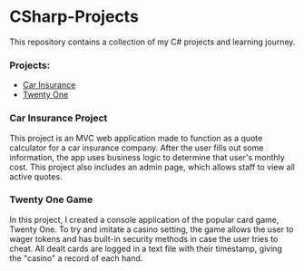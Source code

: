 # CSharp-Projects

This repository contains a collection of my C# projects and learning journey.

<h3>Projects:</h3>
<ul>
  <li><a href="https://github.com/Anthony15651/CSharp-Projects/tree/main/CarInsurance" target="_blank">Car Insurance</a></li>
  <li><a href="https://github.com/Anthony15651/CSharp-Projects/tree/main/TwentyOne" target="_blank">Twenty One</a></li>
</ul>

<h3>Car Insurance Project</h3>
<p>This project is an MVC web application made to function as a quote calculator for a car insurance company. After the user fills out some information, the app uses business logic to determine that user's monthly cost. This project also includes an admin page, which allows staff to view all active quotes.</p>

<h3>Twenty One Game</h3>
<p>In this project, I created a console application of the popular card game, Twenty One. To try and imitate a casino setting, the game allows the user to wager tokens and has built-in security methods in case the user tries to cheat. All dealt cards are logged in a text file with their timestamp, giving the "casino" a record of each hand. </p>
